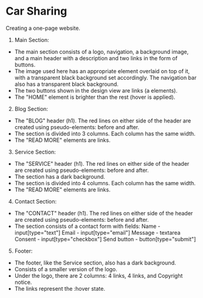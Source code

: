# Car Sharing

Creating a one-page website.

1. Main Section:
- The main section consists of a logo, navigation, a background image, and a main header with
  a description and two links in the form of buttons.
- The image used here has an appropriate element overlaid on top of it,
  with a transparent black background set accordingly. The navigation bar also has a transparent black background.
- The two buttons shown in the design view are links (a elements).
- The "HOME" element is brighter than the rest (hover is applied).

2. Blog Section:
- The "BLOG" header (h1). The red lines on either side of the header are created using pseudo-elements: before and after.
- The section is divided into 3 columns. Each column has the same width.
- The "READ MORE" elements are links.

3. Service Section:
- The "SERVICE" header (h1). The red lines on either side of the header are created using pseudo-elements: before and after.
- The section has a dark background.
- The section is divided into 4 columns. Each column has the same width.
- The "READ MORE" elements are links.

4. Contact Section:
- The "CONTACT" header (h1). The red lines on either side of the header are created using pseudo-elements: before and after.
- The section consists of a contact form with fields:
  Name - input[type="text"]
  Email - input[type="email"]
  Message - textarea
  Consent - input[type="checkbox"]
  Send button - button[type="submit"]

5. Footer:
- The footer, like the Service section, also has a dark background.
- Consists of a smaller version of the logo.
- Under the logo, there are 2 columns: 4 links, 4 links, and Copyright notice.
- The links represent the :hover state.